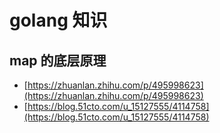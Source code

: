 # golang 知识

## map 的底层原理

- [https://zhuanlan.zhihu.com/p/495998623](https://zhuanlan.zhihu.com/p/495998623)
- [https://blog.51cto.com/u_15127555/4114758](https://blog.51cto.com/u_15127555/4114758)
